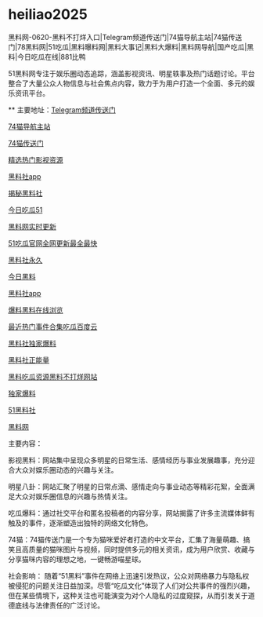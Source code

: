# heiliao2025
黑料网-0620-黑料不打烊入口|Telegram频道传送门|74猫导航主站|74猫传送门|78黑料网|51吃瓜|黑料曝料网|黑料大事记|黑料大爆料|黑料网导航|国产吃瓜|黑料|今日吃瓜在线|881比鸭

51黑料网专注于娱乐圈动态追踪，涵盖影视资讯、明星轶事及热门话题讨论。平台整合了大量公众人物信息与社会焦点内容，致力于为用户打造一个全面、多元的娱乐资讯平台。

** 主要地址：<a href="https://74mao.com/">Telegram频道传送门</a>

<a href="https://74mao.com/">74猫导航主站</a>

<a href="https://74mao.com/">74猫传送门</a>

<a href="https://hls-15.pages.dev/">精选热门影视资源</a>

<a href="https://hls-55.pages.dev/">黑料社app</a>

<a href="https://hl273.pages.dev/">揭秘黑料社</a>

<a href="https://hls-52.pages.dev/">今日吃瓜51</a>

<a href="https://hls-49.pages.dev/">黑料网实时更新</a>

<a href="https://hl272.pages.dev/">51吃瓜官网全网更新最全最快</a>

<a href="https://hls-38.pages.dev/">黑料社永久</a>

<a href="https://hl240.pages.dev/">今日黑料</a>

<a href="https://hls-42.pages.dev/">黑料社app</a>

<a href="https://hl259.pages.dev/">爆料黑料在线浏览</a>

<a href="https://hl278.pages.dev/">最近热门事件合集吃瓜百度云</a>

<a href="https://hl265.pages.dev/">黑料社独家爆料</a>

<a href="https://hls-43.pages.dev/">黑料社正能量</a>

<a href="https://hl279.pages.dev/">黑料吃瓜资源黑料不打烊网站</a>

<a href="https://hl269.pages.dev/">独家爆料</a>

<a href="https://hls-17.pages.dev/">51黑料社</a>

<a href="https://hl284.pages.dev/">黑料网</a>

主要内容：

影视黑料：网站集中呈现众多明星的日常生活、感情经历与事业发展趣事，充分迎合大众对娱乐圈动态的兴趣与关注。

明星八卦：网站汇聚了明星的日常点滴、感情走向与事业动态等精彩花絮，全面满足大众对娱乐圈信息的兴趣与热情关注。

吃瓜爆料：通过社交平台和匿名投稿者的内容分享，网站揭露了许多主流媒体鲜有触及的事件，逐渐塑造出独特的网络文化特色。

74猫：74猫传送门是一个专为猫咪爱好者打造的中文平台，汇集了海量萌趣、搞笑且高质量的猫咪图片与视频，同时提供多元的相关资讯，成为用户欣赏、收藏与分享猫咪内容的理想之地，一键畅游喵星球。

社会影响：
随着“51黑料”事件在网络上迅速引发热议，公众对网络暴力与隐私权被侵犯的问题关注日益加深。尽管“吃瓜文化”体现了人们对公共事件的强烈兴趣，但在某些情境下，这种关注也可能演变为对个人隐私的过度窥探，从而引发关于道德底线与法律责任的广泛讨论。

